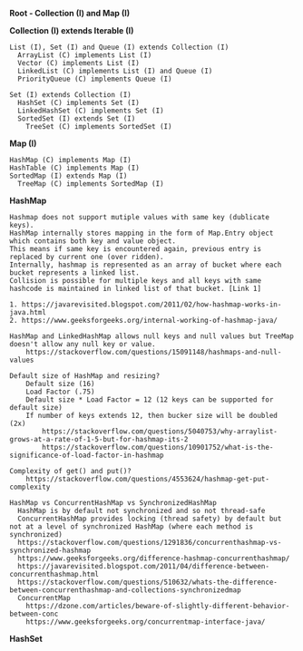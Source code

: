 
**Root - Collection (I) and Map (I)**

**Collection (I) extends Iterable (I)**
    
    List (I), Set (I) and Queue (I) extends Collection (I) 
      ArrayList (C) implements List (I)
      Vector (C) implements List (I)
      LinkedList (C) implements List (I) and Queue (I)
      PriorityQueue (C) implements Queue (I)

    Set (I) extends Collection (I)
      HashSet (C) implements Set (I)
      LinkedHashSet (C) implements Set (I)
      SortedSet (I) extends Set (I)
        TreeSet (C) implements SortedSet (I)
        
**Map (I)**
    
    HashMap (C) implements Map (I)
    HashTable (C) implements Map (I)
    SortedMap (I) extends Map (I)
      TreeMap (C) implements SortedMap (I)

**HashMap**

    Hashmap does not support mutiple values with same key (dublicate keys). 
    HashMap internally stores mapping in the form of Map.Entry object which contains both key and value object.
    This means if same key is encountered again, previous entry is replaced by current one (over ridden).
    Internally, hashmap is represented as an array of bucket where each bucket represents a linked list.
    Collision is possible for multiple keys and all keys with same hashcode is maintained in linked list of that bucket. [Link 1]
  
    1. https://javarevisited.blogspot.com/2011/02/how-hashmap-works-in-java.html
    2. https://www.geeksforgeeks.org/internal-working-of-hashmap-java/
    
    HashMap and LinkedHashMap allows null keys and null values but TreeMap doesn't allow any null key or value.
        https://stackoverflow.com/questions/15091148/hashmaps-and-null-values
    
    Default size of HashMap and resizing? 
        Default size (16)  
        Load Factor (.75)
        Default size * Load Factor = 12 (12 keys can be supported for default size)
        If number of keys extends 12, then bucker size will be doubled (2x) 
            https://stackoverflow.com/questions/5040753/why-arraylist-grows-at-a-rate-of-1-5-but-for-hashmap-its-2
            https://stackoverflow.com/questions/10901752/what-is-the-significance-of-load-factor-in-hashmap
    
    Complexity of get() and put()? 
        https://stackoverflow.com/questions/4553624/hashmap-get-put-complexity
    
    HashMap vs ConcurrentHashMap vs SynchronizedHashMap 
      HashMap is by default not synchronized and so not thread-safe
      ConcurrentHashMap provides locking (thread safety) by default but not at a level of synchronized HashMap (where each method is synchronized)
      https://stackoverflow.com/questions/1291836/concurrenthashmap-vs-synchronized-hashmap
      https://www.geeksforgeeks.org/difference-hashmap-concurrenthashmap/
      https://javarevisited.blogspot.com/2011/04/difference-between-concurrenthashmap.html
      https://stackoverflow.com/questions/510632/whats-the-difference-between-concurrenthashmap-and-collections-synchronizedmap
      ConcurrentMap
        https://dzone.com/articles/beware-of-slightly-different-behavior-between-conc
        https://www.geeksforgeeks.org/concurrentmap-interface-java/
      
**HashSet**


